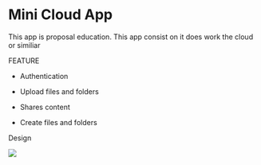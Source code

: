 # Mini Cloud App

This app is proposal education. This app consist on it does work the cloud or similiar



FEATURE

* Authentication

* Upload files and folders

* Shares content

* Create files and folders





Design

![](./webapp-cloud-azure/Screen%20Shot%202022-10-10%20at%203.58.36%20PM.png)
